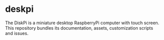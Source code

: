 # deskpi
The DiskPi is a miniature desktop RaspberryPi computer with touch screen. This repository bundles its documentation, assets, customization scripts and issues.
